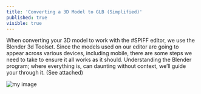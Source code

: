 ```yaml
---
title: 'Converting a 3D Model to GLB (Simplified)'
published: true
visible: true
---
```


When converting your 3D model to work with the #SPIFF editor, we use the Blender 3d Toolset. Since the models used on our editor are going to appear across various devices, including mobile, there are some steps we need to take to ensure it all works as it should.  Understanding the Blender program; where everything is, can daunting without context, we’ll guide your through it. (See attached) 

![my image]()
